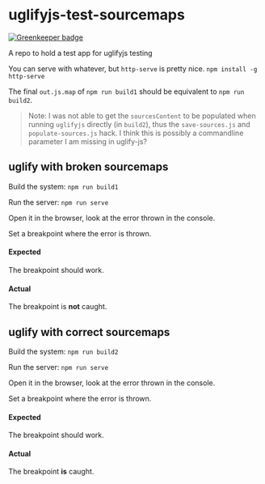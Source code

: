 # uglifyjs-test-sourcemaps

[![Greenkeeper badge](https://badges.greenkeeper.io/saibotsivad/uglifyjs-test-sourcemaps.svg)](https://greenkeeper.io/)

A repo to hold a test app for uglifyjs testing

You can serve with whatever, but `http-serve` is pretty nice. `npm install -g http-serve`

The final `out.js.map` of `npm run build1` should be equivalent to `npm run build2`.

> Note: I was not able to get the `sourcesContent` to be populated when running
> `uglifyjs` directly (in `build2`), thus the `save-sources.js` and `populate-sources.js`
> hack. I think this is possibly a commandline parameter I am missing in uglify-js?

## uglify with broken sourcemaps

Build the system: `npm run build1`

Run the server: `npm run serve`

Open it in the browser, look at the error thrown in the console.

Set a breakpoint where the error is thrown.

#### Expected

The breakpoint should work.

#### Actual

The breakpoint is **not** caught.

## uglify with correct sourcemaps

Build the system: `npm run build2`

Run the server: `npm run serve`

Open it in the browser, look at the error thrown in the console.

Set a breakpoint where the error is thrown.

#### Expected

The breakpoint should work.

#### Actual

The breakpoint **is** caught.
